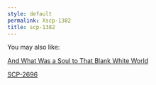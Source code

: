 ```yaml
---
style: default
permalink: Xscp-1382
title: scp-1382
---
```

You may also like:

[And What Was a Soul to That Blank White World](http://scp-wiki.net/the-fine-print)

[SCP-2696](http://scp-wiki.net/scp-2696)
